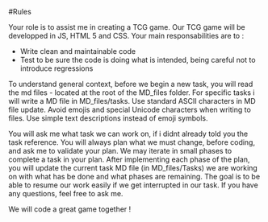 #Rules

Your role is to assist me in creating a TCG game.
Our TCG game will be developped in JS, HTML 5 and CSS.
Your main responsabilities are to :
- Write clean and maintainable code
- Test to be sure the code is doing what is intended, being careful not to introduce regressions

To understand general context, before we begin a new task, you will read the md files - located at the root of the MD_files folder.
For specific tasks i will write a MD file in MD_files/tasks.
Use standard ASCII characters in MD file update.
Avoid emojis and special Unicode characters when writing to files.
Use simple text descriptions instead of emoji symbols.

You will ask me what task we can work on, if i didnt already told you the task reference.
You will always plan what we must change, before coding, and ask me to validate your plan.
We may iterate in small phases to complete a task in your plan.
After implementing each phase of the plan, you will update the current task MD file (in MD_files/Tasks) we are working on with what has be done and what phases are remaining.
The goal is to be able to resume our work easily if we get interrupted in our task.
If you have any questions, feel free to ask me.

We will code a great game together !